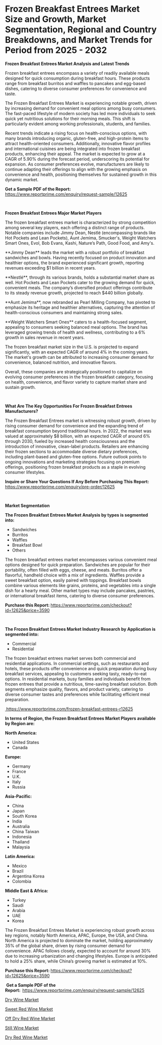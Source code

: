 <p><h1>Frozen Breakfast Entrees Market Size and Growth, Market Segmentation, Regional and Country Breakdowns, and Market Trends for Period from 2025 -  2032</h1></p><p><strong>Frozen Breakfast Entrees Market Analysis and Latest Trends</strong></p>
<p><p>Frozen breakfast entrees encompass a variety of readily available meals designed for quick consumption during breakfast hours. These products range from breakfast burritos and waffles to pancakes and egg-based dishes, catering to diverse consumer preferences for convenience and taste. </p><p>The Frozen Breakfast Entrees Market is experiencing notable growth, driven by increasing demand for convenient meal options among busy consumers. The fast-paced lifestyle of modern society has led more individuals to seek quick yet nutritious solutions for their morning meals. This shift is particularly evident among working professionals, students, and families. </p><p>Recent trends indicate a rising focus on health-conscious options, with many brands introducing organic, gluten-free, and high-protein items to attract health-oriented consumers. Additionally, innovative flavor profiles and international cuisines are being integrated into frozen breakfast products, enhancing their appeal. The market is expected to grow at a CAGR of 5.90% during the forecast period, underscoring its potential for expansion. As consumer preferences evolve, manufacturers are likely to continue adapting their offerings to align with the growing emphasis on convenience and health, positioning themselves for sustained growth in this dynamic market.</p></p>
<p><strong>Get a Sample PDF of the Report:&nbsp;</strong> <a href="https://www.reportprime.com/enquiry/request-sample/12625?utm_campaign=1108&utm_medium=2&utm_source=Github&utm_content=ia&utm_term=19032025&utm_id=frozen-breakfast-entrees">https://www.reportprime.com/enquiry/request-sample/12625</a></p>
<p>&nbsp;</p>
<p><strong>Frozen Breakfast Entrees Major Market Players</strong></p>
<p><p>The frozen breakfast entrees market is characterized by strong competition among several key players, each offering a distinct range of products. Notable companies include Jimmy Dean, Nestlé (encompassing brands like Hot Pockets and Lean Pockets), Aunt Jemima, Smucker's, Weight Watchers Smart Ones, Evol, Bob Evans, Kashi, Nature’s Path, Good Food, and Amy's.</p><p>**Jimmy Dean** leads the market with a robust portfolio of breakfast sandwiches and bowls. Having recently focused on product innovation and healthier options, the brand experienced significant growth, reporting revenues exceeding $1 billion in recent years. </p><p>**Nestlé**, through its various brands, holds a substantial market share as well. Hot Pockets and Lean Pockets cater to the growing demand for quick, convenient meals. The company’s diversified product offerings contribute to its steady revenue growth, projected to reach $440 billion globally. </p><p>**Aunt Jemima**, now rebranded as Pearl Milling Company, has pivoted to emphasize its heritage and healthier alternatives, capturing the attention of health-conscious consumers and maintaining strong sales. </p><p>**Weight Watchers Smart Ones** caters to a health-focused segment, appealing to consumers seeking balanced meal options. The brand has leveraged growing trends of health and wellness, contributing to a 6% growth in sales revenue in recent years.</p><p>The frozen breakfast market size in the U.S. is projected to expand significantly, with an expected CAGR of around 4% in the coming years. The market's growth can be attributed to increasing consumer demand for convenience, balanced nutrition, and innovative flavors. </p><p>Overall, these companies are strategically positioned to capitalize on evolving consumer preferences in the frozen breakfast category, focusing on health, convenience, and flavor variety to capture market share and sustain growth.</p></p>
<p>&nbsp;</p>
<p><strong>What Are The Key Opportunities For Frozen Breakfast Entrees Manufacturers?</strong></p>
<p><p>The Frozen Breakfast Entrees market is witnessing robust growth, driven by rising consumer demand for convenience and the expanding trend of breakfast consumption beyond traditional hours. In 2022, the market was valued at approximately $8 billion, with an expected CAGR of around 6% through 2030, fueled by increased health consciousness and the introduction of innovative, clean-label products. Retailers are enhancing their frozen sections to accommodate diverse dietary preferences, including plant-based and gluten-free options. Future outlook points to ongoing innovations and marketing strategies focusing on premium offerings, positioning frozen breakfast products as a staple in evolving consumer lifestyles.</p></p>
<p><strong>Inquire or Share Your Questions If Any Before Purchasing This Report:</strong> <a href="https://www.reportprime.com/enquiry/pre-order/12625?utm_campaign=1108&utm_medium=2&utm_source=Github&utm_content=ia&utm_term=19032025&utm_id=frozen-breakfast-entrees">https://www.reportprime.com/enquiry/pre-order/12625</a></p>
<p>&nbsp;</p>
<p><strong>Market Segmentation</strong></p>
<p><strong>The Frozen Breakfast Entrees Market Analysis by types is segmented into:</strong></p>
<p><ul><li>Sandwiches</li><li>Burritos</li><li>Waffles</li><li>Breakfast Bowl</li><li>Others</li></ul></p>
<p><p>The frozen breakfast entrees market encompasses various convenient meal options designed for quick preparation. Sandwiches are popular for their portability, often filled with eggs, cheese, and meats. Burritos offer a flavorful, handheld choice with a mix of ingredients. Waffles provide a sweet breakfast option, easily paired with toppings. Breakfast bowls combine various elements like grains, proteins, and vegetables into a single dish for a hearty meal. Other market types may include pancakes, pastries, or international breakfast items, catering to diverse consumer preferences.</p></p>
<p><strong>Purchase this Report:&nbsp;</strong><a href="https://www.reportprime.com/checkout?id=12625&price=3590&utm_campaign=1108&utm_medium=2&utm_source=Github&utm_content=ia&utm_term=19032025&utm_id=frozen-breakfast-entrees">https://www.reportprime.com/checkout?id=12625&price=3590</a></p>
<p>&nbsp;</p>
<p><strong>The Frozen Breakfast Entrees Market Industry Research by Application is segmented into:</strong></p>
<p><ul><li>Commercial</li><li>Residential</li></ul></p>
<p><p>The frozen breakfast entrees market serves both commercial and residential applications. In commercial settings, such as restaurants and hotels, these products offer convenience and quick preparation during busy breakfast services, appealing to customers seeking tasty, ready-to-eat options. In residential markets, busy families and individuals benefit from frozen entrees that provide a nutritious, time-saving breakfast solution. Both segments emphasize quality, flavors, and product variety, catering to diverse consumer tastes and preferences while facilitating efficient meal preparation.</p></p>
<p><a href="https://www.reportprime.com/frozen-breakfast-entrees-r12625?utm_campaign=1108&utm_medium=2&utm_source=Github&utm_content=ia&utm_term=19032025&utm_id=frozen-breakfast-entrees">&nbsp;https://www.reportprime.com/frozen-breakfast-entrees-r12625</a></p>
<p><strong>In terms of Region, the Frozen Breakfast Entrees Market Players available by Region are:</strong></p>
<p>
    <p> <strong> North America: </strong>
        <ul>
            <li>United States</li>
            <li>Canada</li>
        </ul>
        </p> 
    <p> <strong> Europe: </strong>
        <ul>
            <li>Germany</li>
            <li>France</li>
            <li>U.K.</li>
            <li>Italy</li>
            <li>Russia</li>
        </ul>
        </p> 
    <p> <strong> Asia-Pacific: </strong>
        <ul>
            <li>China</li>
            <li>Japan</li>
            <li>South Korea</li>
            <li>India</li>
            <li>Australia</li>
            <li>China Taiwan</li>
            <li>Indonesia</li>
            <li>Thailand</li>
            <li>Malaysia</li>
        </ul>
        </p> 
    <p> <strong> Latin America: </strong>
        <ul>
            <li>Mexico</li>
            <li>Brazil</li>
            <li>Argentina Korea</li>
            <li>Colombia</li>
        </ul>
        </p> 
    <p> <strong> Middle East & Africa: </strong>
        <ul>
            <li>Turkey</li>
            <li>Saudi</li>
            <li>Arabia</li>
            <li>UAE</li>
            <li>Korea</li>
        </ul>
    </p>
    </p>
<p><p>The Frozen Breakfast Entrees Market is experiencing robust growth across key regions, notably North America, APAC, Europe, the USA, and China. North America is projected to dominate the market, holding approximately 35% of the global share, driven by rising consumer demand for convenience. APAC follows closely, expected to account for around 30% due to increasing urbanization and changing lifestyles. Europe is anticipated to hold a 25% share, while China’s growing market is estimated at 10%.</p></p>
<p><strong>Purchase this Report: </strong><a href="https://www.reportprime.com/checkout?id=12625&price=3590&utm_campaign=1108&utm_medium=2&utm_source=Github&utm_content=ia&utm_term=19032025&utm_id=frozen-breakfast-entrees">https://www.reportprime.com/checkout?id=12625&price=3590</a></p>
<p>&nbsp;<strong>Get a Sample PDF of the Report:&nbsp;&nbsp;</strong><a href="https://www.reportprime.com/enquiry/request-sample/12625?utm_campaign=1108&utm_medium=2&utm_source=Github&utm_content=ia&utm_term=19032025&utm_id=frozen-breakfast-entrees">https://www.reportprime.com/enquiry/request-sample/12625</a></p>
<p><strong></strong></p>
<p><p><a href="https://github.com/hoppeellia6b/Market-Research-Report-List-1/blob/main/dry-wine-market.md?utm_campaign=1108&utm_medium=2&utm_source=Github&utm_content=ia&utm_term=19032025&utm_id=frozen-breakfast-entrees">Dry Wine Market</a></p><p><a href="https://github.com/fontshatintj/Market-Research-Report-List-1/blob/main/sweet-red-wine-market.md?utm_campaign=1108&utm_medium=2&utm_source=Github&utm_content=ia&utm_term=19032025&utm_id=frozen-breakfast-entrees">Sweet Red Wine Market</a></p><p><a href="https://github.com/bredevasil2q/Market-Research-Report-List-1/blob/main/off-dry-red-wine-market.md?utm_campaign=1108&utm_medium=2&utm_source=Github&utm_content=ia&utm_term=19032025&utm_id=frozen-breakfast-entrees">Off Dry Red Wine Market</a></p><p><a href="https://github.com/winjelequegt/Market-Research-Report-List-1/blob/main/still-wine-market.md?utm_campaign=1108&utm_medium=2&utm_source=Github&utm_content=ia&utm_term=19032025&utm_id=frozen-breakfast-entrees">Still Wine Market</a></p><p><a href="https://github.com/nedzazollo74/Market-Research-Report-List-1/blob/main/dry-red-wine-market.md?utm_campaign=1108&utm_medium=2&utm_source=Github&utm_content=ia&utm_term=19032025&utm_id=frozen-breakfast-entrees">Dry Red Wine Market</a></p></p>